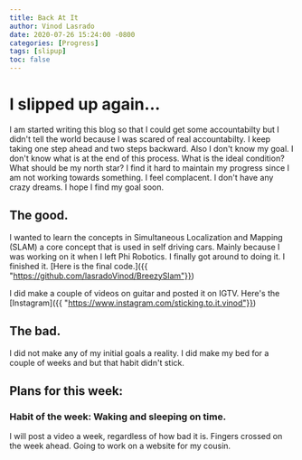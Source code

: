```yaml
---
title: Back At It
author: Vinod Lasrado
date: 2020-07-26 15:24:00 -0800
categories: [Progress]
tags: [slipup]
toc: false
---
```


# I slipped up again...

I am started writing this blog so that I could get some accountabilty but I didn't tell the world because I was scared of real accountabilty. I keep taking one step ahead and two steps backward. Also I don't know my goal. I don't know what is at the end of this process. What is the ideal condition? What should be my north star? I find it hard to maintain my progress since I am not working towards something. I feel complacent. I don't have any crazy dreams. I hope I find my goal soon.

## The good.

I wanted to learn the concepts in Simultaneous Localization and Mapping (SLAM) a core concept that is used in self driving cars. Mainly because I was working on it when I left Phi Robotics. I finally got around to doing it. I finished it. [Here is the final code.]({{
"https://github.com/lasradoVinod/BreezySlam"}})

I did make a couple of videos on guitar and posted it on IGTV. Here's the [Instagram]({{ "https://www.instagram.com/sticking.to.it.vinod"}})

## The bad.

I did not make any of my initial goals a reality. I did make my bed for a couple of weeks and but that habit didn't stick.

## Plans for this week:

### Habit of the week: Waking and sleeping on time.

I will post a video a week, regardless of how bad it is. Fingers crossed on the week ahead.
Going to work on a website for my cousin.